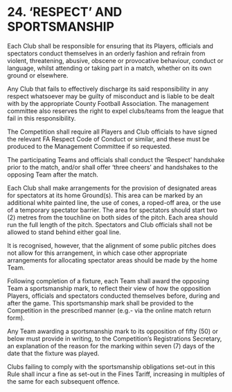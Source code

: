 # 24.  ‘RESPECT’ AND SPORTSMANSHIP

Each Club shall be responsible for ensuring that its Players, officials and spectators conduct themselves in an orderly fashion and refrain from violent, threatening, abusive, obscene or provocative behaviour, conduct or language, whilst attending or taking part in a match, whether on its own ground or elsewhere.

Any Club that fails to effectively discharge its said responsibility in any respect whatsoever may be guilty of misconduct and is liable to be dealt with by the appropriate County Football Association. The management committee also reserves the right to expel clubs/teams from the league that fail in this responsibility.

The Competition shall require all Players and Club officials to have signed the relevant FA Respect Code of Conduct or similar, and these must be produced to the Management Committee if so requested.

The participating Teams and officials shall conduct the ‘Respect’ handshake prior to the match, and/or shall offer ‘three cheers’ and handshakes to the opposing Team after the match.

Each Club shall make arrangements for the provision of designated areas for spectators at its home Ground(s).  This area can be marked by an additional white painted line, the use of cones, a roped-off area, or the use of a temporary spectator barrier.  The area for spectators should start two (2) metres from the touchline on both sides of the pitch.  Each area should run the full length of the pitch.  Spectators and Club officials shall not be allowed to stand behind either goal line.  

It is recognised, however, that the alignment of some public pitches does not allow for this arrangement, in which case other appropriate arrangements for allocating spectator areas should be made by the home Team.

Following completion of a fixture, each Team shall award the opposing Team a sportsmanship mark, to reflect their view of how the opposition Players, officials and spectators conducted themselves before, during and after the game.  This sportsmanship mark shall be provided to the Competition in the prescribed manner (e.g.- via the online match return form).

Any Team awarding a sportsmanship mark to its opposition of fifty (50) or below must provide in writing, to the Competition’s Registrations Secretary, an explanation of the reason for the marking within seven (7) days of the date that the fixture was played.  

Clubs failing to comply with the sportsmanship obligations set-out in this Rule shall incur a fine as set-out in the Fines Tariff, increasing in multiples of the same for each subsequent offence.
